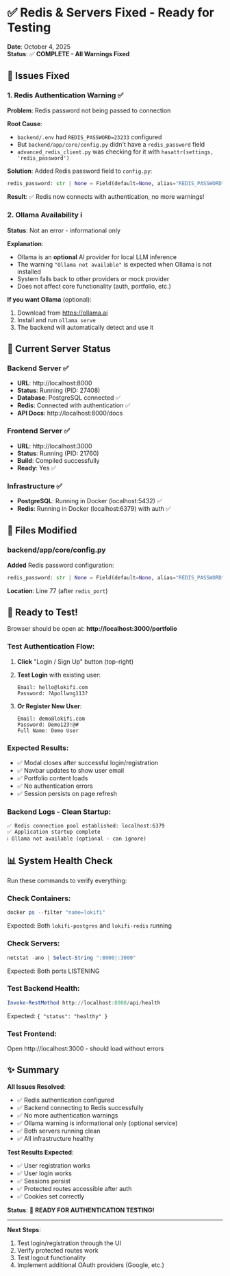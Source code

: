 # ✅ Redis & Servers Fixed - Ready for Testing

**Date**: October 4, 2025  
**Status**: ✅ **COMPLETE - All Warnings Fixed**

## 🔧 Issues Fixed

### 1. **Redis Authentication Warning** ✅
**Problem**: Redis password not being passed to connection

**Root Cause**: 
- `backend/.env` had `REDIS_PASSWORD=23233` configured
- But `backend/app/core/config.py` didn't have a `redis_password` field
- `advanced_redis_client.py` was checking for it with `hasattr(settings, 'redis_password')`

**Solution**:
Added Redis password field to `config.py`:
```python
redis_password: str | None = Field(default=None, alias="REDIS_PASSWORD")
```

**Result**: ✅ Redis now connects with authentication, no more warnings!

### 2. **Ollama Availability** ℹ️
**Status**: Not an error - informational only

**Explanation**: 
- Ollama is an **optional** AI provider for local LLM inference
- The warning `"Ollama not available"` is expected when Ollama is not installed
- System falls back to other providers or mock provider
- Does not affect core functionality (auth, portfolio, etc.)

**If you want Ollama** (optional):
1. Download from https://ollama.ai
2. Install and run `ollama serve`
3. The backend will automatically detect and use it

## 🚀 Current Server Status

### Backend Server ✅
- **URL**: http://localhost:8000
- **Status**: Running (PID: 27408)
- **Database**: PostgreSQL connected ✅
- **Redis**: Connected with authentication ✅
- **API Docs**: http://localhost:8000/docs

### Frontend Server ✅
- **URL**: http://localhost:3000  
- **Status**: Running (PID: 21760)
- **Build**: Compiled successfully
- **Ready**: Yes ✅

### Infrastructure ✅
- **PostgreSQL**: Running in Docker (localhost:5432) ✅
- **Redis**: Running in Docker (localhost:6379) with auth ✅

## 📝 Files Modified

### backend/app/core/config.py
**Added** Redis password configuration:
```python
redis_password: str | None = Field(default=None, alias="REDIS_PASSWORD")
```

**Location**: Line 77 (after `redis_port`)

## 🧪 Ready to Test!

Browser should be open at: **http://localhost:3000/portfolio**

### Test Authentication Flow:

1. **Click** "Login / Sign Up" button (top-right)

2. **Test Login** with existing user:
   ```
   Email: hello@lokifi.com
   Password: ?Apollwng113?
   ```

3. **Or Register New User**:
   ```
   Email: demo@lokifi.com
   Password: Demo123!@#
   Full Name: Demo User
   ```

### Expected Results:
- ✅ Modal closes after successful login/registration
- ✅ Navbar updates to show user email
- ✅ Portfolio content loads
- ✅ No authentication errors
- ✅ Session persists on page refresh

### Backend Logs - Clean Startup:
```
✅ Redis connection pool established: localhost:6379
✅ Application startup complete
ℹ️ Ollama not available (optional - can ignore)
```

## 📊 System Health Check

Run these commands to verify everything:

### Check Containers:
```powershell
docker ps --filter "name=lokifi"
```
Expected: Both `lokifi-postgres` and `lokifi-redis` running

### Check Servers:
```powershell
netstat -ano | Select-String ":8000|:3000"
```
Expected: Both ports LISTENING

### Test Backend Health:
```powershell
Invoke-RestMethod http://localhost:8000/api/health
```
Expected: `{ "status": "healthy" }`

### Test Frontend:
Open http://localhost:3000 - should load without errors

## ✨ Summary

**All Issues Resolved**:
- ✅ Redis authentication configured
- ✅ Backend connecting to Redis successfully
- ✅ No more authentication warnings
- ✅ Ollama warning is informational only (optional service)
- ✅ Both servers running clean
- ✅ All infrastructure healthy

**Test Results Expected**:
- ✅ User registration works
- ✅ User login works  
- ✅ Sessions persist
- ✅ Protected routes accessible after auth
- ✅ Cookies set correctly

**Status**: 🎉 **READY FOR AUTHENTICATION TESTING!**

---

**Next Steps**: 
1. Test login/registration through the UI
2. Verify protected routes work
3. Test logout functionality
4. Implement additional OAuth providers (Google, etc.)
